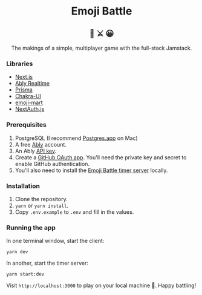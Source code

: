<h1 align="center">Emoji Battle</h1>
<h2 align="center">🤪 ⚔️ 😀</h2>

<p align="center">
The makings of a simple, multiplayer game with the full-stack Jamstack.
</p>

### Libraries

- [Next.js](https://nextjs.org/)
- [Ably Realtime](https://github.com/ably)
- [Prisma](https://www.prisma.io/)
- [Chakra-UI](https://chakra-ui.com/)
- [emoji-mart](https://github.com/missive/emoji-mart)
- [NextAuth.js](https://next-auth.js.org/)

### Prerequisites

1. PostgreSQL (I recommend [Postgres.app](https://postgresapp.com/) on Mac)
1. A free [Ably](https://ably.com/) account.
1. An Ably [API key](https://faqs.ably.com/setting-up-and-managing-api-keys).
1. Create a [GitHub OAuth app](https://docs.github.com/en/developers/apps/building-oauth-apps/creating-an-oauth-app). You'll need the private key and secret to enable GitHub authentication.
1. You'll also need to install the [Emoji Battle timer server](https://github.com/mcavaliere/emoji-battle-api) locally.

### Installation

1. Clone the repository.
2. `yarn` or `yarn install`.
3. Copy `.env.example` to `.env` and fill in the values.

### Running the app

In one terminal window, start the client:

`yarn dev`

In another, start the timer server:

`yarn start:dev`

Visit `http://localhost:3000` to play on your local machine 🎉. Happy battling!
